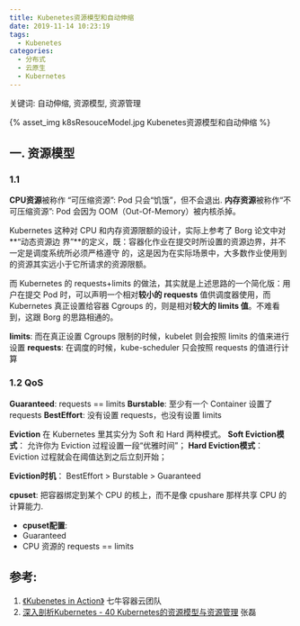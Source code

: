 ```yaml
---
title: Kubenetes资源模型和自动伸缩
date: 2019-11-14 10:23:19
tags:
  - Kubenetes
categories:
  - 分布式 
  - 云原生
  - Kubernetes 
---
```


<p></p>
<!-- more -->

关键词: 自动伸缩, 资源模型, 资源管理

{% asset_img   k8sResouceModel.jpg   Kubenetes资源模型和自动伸缩  %}

## 一. 资源模型
### 1.1 
**CPU资源**被称作 “可压缩资源”: Pod 只会“饥饿”，但不会退出.
**内存资源**被称作“不可压缩资源”: Pod 会因为 OOM（Out-Of-Memory）被内核杀掉。

Kubernetes 这种对 CPU 和内存资源限额的设计，实际上参考了 Borg 论文中对**“动态资源边
界”**的定义，既：容器化作业在提交时所设置的资源边界，并不一定是调度系统所必须严格遵守
的，这是因为在实际场景中，大多数作业使用到的资源其实远小于它所请求的资源限额。

而 Kubernetes 的 requests+limits 的做法，其实就是上述思路的一个简化版：用户在提交
Pod 时，可以声明一个相对**较小的 requests** 值供调度器使用，而 Kubernetes 真正设置给容器
Cgroups 的，则是相对**较大的 limits 值**。不难看到，这跟 Borg 的思路相通的。

**limits**: 而在真正设置 Cgroups 限制的时候，kubelet 则会按照 limits 的值来进行设置
**requests**: 在调度的时候，kube-scheduler 只会按照 requests 的值进行计算


### 1.2 QoS

**Guaranteed**:  requests == limits
**Burstable**:  至少有一个 Container 设置了 requests
**BestEffort**:  没有设置 requests，也没有设置 limits

**Eviction** 在 Kubernetes 里其实分为 Soft 和 Hard 两种模式。
**Soft Eviction模式**： 允许你为 Eviction 过程设置一段“优雅时间”；
**Hard Eviction模式**： Eviction 过程就会在阈值达到之后立刻开始；

**Eviction时机**：
BestEffort > Burstable > Guaranteed

**cpuset**: 把容器绑定到某个 CPU 的核上，而不是像 cpushare 那样共享 CPU 的计算能力.
+ **cpuset配置**: 
+ Guaranteed
+ CPU 资源的 requests == limits

## 参考:
1. [《Kubenetes in Action》](http://product.dangdang.com/26439199.html?ref=book-65152-9168_1-529800-3)  七牛容器云团队
2. [深入剖析Kubernetes - 40  Kubernetes的资源模型与资源管理]() 张磊






